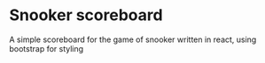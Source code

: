 # Snooker scoreboard

A simple scoreboard for the game of snooker written in react, using bootstrap for styling
